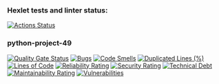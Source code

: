 ### Hexlet tests and linter status:
[![Actions Status](https://github.com/ddanillu/python-project-49/actions/workflows/hexlet-check.yml/badge.svg)](https://github.com/ddanillu/python-project-49/actions)

### python-project-49
[![Quality Gate Status](https://sonarcloud.io/api/project_badges/measure?project=ddanillu_python-project-49&metric=alert_status)](https://sonarcloud.io/summary/new_code?id=ddanillu_python-project-49)
[![Bugs](https://sonarcloud.io/api/project_badges/measure?project=ddanillu_python-project-49&metric=bugs)](https://sonarcloud.io/summary/new_code?id=ddanillu_python-project-49)
[![Code Smells](https://sonarcloud.io/api/project_badges/measure?project=ddanillu_python-project-49&metric=code_smells)](https://sonarcloud.io/summary/new_code?id=ddanillu_python-project-49)
[![Duplicated Lines (%)](https://sonarcloud.io/api/project_badges/measure?project=ddanillu_python-project-49&metric=duplicated_lines_density)](https://sonarcloud.io/summary/new_code?id=ddanillu_python-project-49)
[![Lines of Code](https://sonarcloud.io/api/project_badges/measure?project=ddanillu_python-project-49&metric=ncloc)](https://sonarcloud.io/summary/new_code?id=ddanillu_python-project-49)
[![Reliability Rating](https://sonarcloud.io/api/project_badges/measure?project=ddanillu_python-project-49&metric=reliability_rating)](https://sonarcloud.io/summary/new_code?id=ddanillu_python-project-49)
[![Security Rating](https://sonarcloud.io/api/project_badges/measure?project=ddanillu_python-project-49&metric=security_rating)](https://sonarcloud.io/summary/new_code?id=ddanillu_python-project-49)
[![Technical Debt](https://sonarcloud.io/api/project_badges/measure?project=ddanillu_python-project-49&metric=sqale_index)](https://sonarcloud.io/summary/new_code?id=ddanillu_python-project-49)
[![Maintainability Rating](https://sonarcloud.io/api/project_badges/measure?project=ddanillu_python-project-49&metric=sqale_rating)](https://sonarcloud.io/summary/new_code?id=ddanillu_python-project-49)
[![Vulnerabilities](https://sonarcloud.io/api/project_badges/measure?project=ddanillu_python-project-49&metric=vulnerabilities)](https://sonarcloud.io/summary/new_code?id=ddanillu_python-project-49)